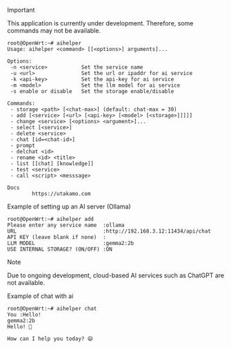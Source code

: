 > [!IMPORTANT]
> This application is currently under development.
> Therefore, some commands may not be available.

```
root@OpenWrt:~# aihelper
Usage: aihelper <command> [[<options>] arguments]...

Options:
 -n <service>           Set the service name
 -u <url>               Set the url or ipaddr for ai service
 -k <api-key>           Set the api-key for ai service
 -m <model>             Set the llm model for ai service
 -s enable or disable   Set the storage enable/disable

Commands:
 - storage <path> [<chat-max>] (default: chat-max = 30)
 - add [<service> [<url> [<api-key> [<model> [<storage>]]]]]
 - change <service> [<options> <argument>]...
 - select [<service>]
 - delete <service>
 - chat [id=<chat-id>]
 - prompt
 - delchat <id>
 - rename <id> <title>
 - list [[chat] [knowledge]]
 - test <service>
 - call <script> <messsage>

Docs
        https://utakamo.com
```
Example of setting up an AI server (Ollama) 
```
root@OpenWrt:~# aihelper add
Please enter any service name  :ollama
URL                            :http://192.168.3.12:11434/api/chat 
API KEY (leave blank if none)  :
LLM MODEL                      :gemma2:2b
USE INTERNAL STORAGE? (ON/OFF) :ON
```
> [!NOTE]
> Due to ongoing development, cloud-based AI services such as ChatGPT are not available.

Example of chat with ai
```
root@OpenWrt:~# aihelper chat
You :Hello!
gemma2:2b
Hello! 👋  

How can I help you today? 😄
```
